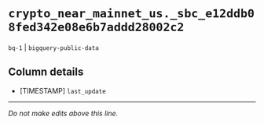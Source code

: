 # `crypto_near_mainnet_us._sbc_e12ddb08fed342e08e6b7addd28002c2`
`bq-1` | `bigquery-public-data`

## Column details
* [TIMESTAMP] `last_update`

-------------------------------------------------------------------------------
*Do not make edits above this line.*

